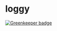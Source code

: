 # loggy

[![Greenkeeper badge](https://badges.greenkeeper.io/jlopezxs/loggy.svg)](https://greenkeeper.io/)
